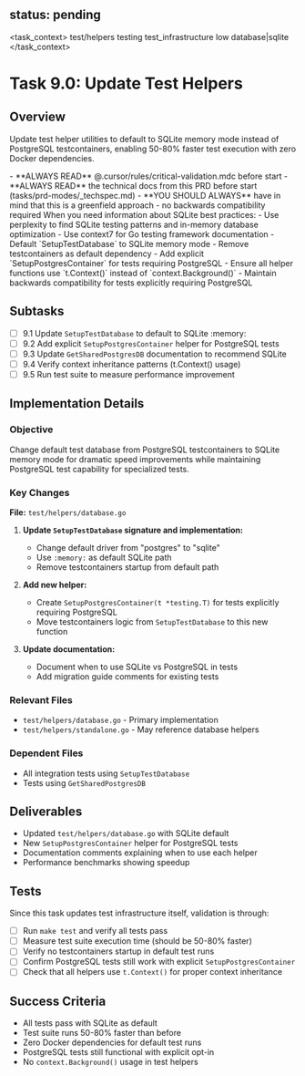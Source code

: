 ## status: pending

<task_context>
<domain>test/helpers</domain>
<type>testing</type>
<scope>test_infrastructure</scope>
<complexity>low</complexity>
<dependencies>database|sqlite</dependencies>
</task_context>

# Task 9.0: Update Test Helpers

## Overview

Update test helper utilities to default to SQLite memory mode instead of PostgreSQL testcontainers, enabling 50-80% faster test execution with zero Docker dependencies.

<critical>
- **ALWAYS READ** @.cursor/rules/critical-validation.mdc before start
- **ALWAYS READ** the technical docs from this PRD before start (tasks/prd-modes/_techspec.md)
- **YOU SHOULD ALWAYS** have in mind that this is a greenfield approach - no backwards compatibility required
</critical>

<research>
When you need information about SQLite best practices:
- Use perplexity to find SQLite testing patterns and in-memory database optimization
- Use context7 for Go testing framework documentation
</research>

<requirements>
- Default `SetupTestDatabase` to SQLite memory mode
- Remove testcontainers as default dependency
- Add explicit `SetupPostgresContainer` for tests requiring PostgreSQL
- Ensure all helper functions use `t.Context()` instead of `context.Background()`
- Maintain backwards compatibility for tests explicitly requiring PostgreSQL
</requirements>

## Subtasks

- [ ] 9.1 Update `SetupTestDatabase` to default to SQLite :memory:
- [ ] 9.2 Add explicit `SetupPostgresContainer` helper for PostgreSQL tests
- [ ] 9.3 Update `GetSharedPostgresDB` documentation to recommend SQLite
- [ ] 9.4 Verify context inheritance patterns (t.Context() usage)
- [ ] 9.5 Run test suite to measure performance improvement

## Implementation Details

### Objective
Change default test database from PostgreSQL testcontainers to SQLite memory mode for dramatic speed improvements while maintaining PostgreSQL test capability for specialized tests.

### Key Changes

**File:** `test/helpers/database.go`

1. **Update `SetupTestDatabase` signature and implementation:**
   - Change default driver from "postgres" to "sqlite"
   - Use `:memory:` as default SQLite path
   - Remove testcontainers startup from default path

2. **Add new helper:**
   - Create `SetupPostgresContainer(t *testing.T)` for tests explicitly requiring PostgreSQL
   - Move testcontainers logic from `SetupTestDatabase` to this new function

3. **Update documentation:**
   - Document when to use SQLite vs PostgreSQL in tests
   - Add migration guide comments for existing tests

### Relevant Files

- `test/helpers/database.go` - Primary implementation
- `test/helpers/standalone.go` - May reference database helpers

### Dependent Files

- All integration tests using `SetupTestDatabase`
- Tests using `GetSharedPostgresDB`

## Deliverables

- Updated `test/helpers/database.go` with SQLite default
- New `SetupPostgresContainer` helper for PostgreSQL tests
- Documentation comments explaining when to use each helper
- Performance benchmarks showing speedup

## Tests

Since this task updates test infrastructure itself, validation is through:

- [ ] Run `make test` and verify all tests pass
- [ ] Measure test suite execution time (should be 50-80% faster)
- [ ] Verify no testcontainers startup in default test runs
- [ ] Confirm PostgreSQL tests still work with explicit `SetupPostgresContainer`
- [ ] Check that all helpers use `t.Context()` for proper context inheritance

## Success Criteria

- All tests pass with SQLite as default
- Test suite runs 50-80% faster than before
- Zero Docker dependencies for default test runs
- PostgreSQL tests still functional with explicit opt-in
- No `context.Background()` usage in test helpers
